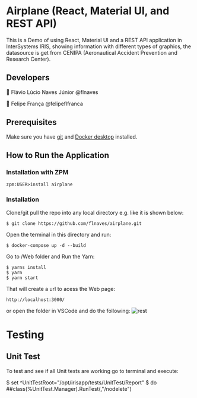 # Airplane (React, Material UI, and REST API)
This is a Demo of using React, Material UI and a REST API application in InterSystems IRIS, showing information with different types of graphics, the datasource is get from CENIPA (Aeronautical Accident Prevention and Research Center).

## Developers

:boy: Flávio Lúcio Naves Júnior @flnaves

:older_man: Felipe França @felipeflfranca 

## Prerequisites
Make sure you have [git](https://git-scm.com/book/en/v2/Getting-Started-Installing-Git) and [Docker desktop](https://www.docker.com/products/docker-desktop) installed.

## How to Run the Application

### Installation with ZPM

```
zpm:USER>install airplane
```

### Installation

Clone/git pull the repo into any local directory e.g. like it is shown below:

```
$ git clone https://github.com/flnaves/airplane.git
```

Open the terminal in this directory and run:

```
$ docker-compose up -d --build
```

Go to /Web folder and Run the Yarn:

```
$ yarns install
$ yarn
$ yarn start
```

That will create a url to acess the Web page:

```
http://localhost:3000/
```

or open the folder in VSCode and do the following:
![rest](https://user-images.githubusercontent.com/2781759/78183327-63569800-7470-11ea-8561-c3b547ce9001.gif)

# Testing

## Unit Test

To test and see if all Unit tests are working go to terminal and execute:

$ set ^UnitTestRoot="/opt/irisapp/tests/UnitTest/Report"
$ do ##class(%UnitTest.Manager).RunTest(,"/nodelete")